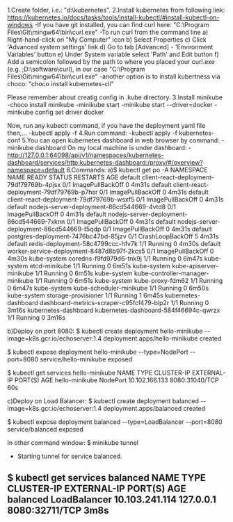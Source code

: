 1.Create folder, i.e.: "d:\kubernetes".
2.Install kubernetes from following link:
  https://kubernetes.io/docs/tasks/tools/install-kubectl/#install-kubectl-on-windows
-If you have git installed, you can find curl here: 
 "C:\Program Files\Git\mingw64\bin\curl.exe"
-To run curl from the command line
a) Right-hand-click on "My Computer" icon
b) Select Properties
c) Click 'Advanced system settings' link
d) Go to tab [Advanced] - 'Environment Variables' button
e) Under System variable select 'Path' and Edit button
f) Add a semicolon followed by the path to where you placed your curl.exe (e.g. ;D:\software\curl),
   in our case "C:\Program Files\Git\mingw64\bin\curl.exe"
-another option is to install kubertness via choco:
 "choco install kubernetes-cli"

Please remember about creatig config in .kube directory.
3.Install minikube
-choco install minikube
-minikube start
-minikube start --driver=docker
-minikube config set driver docker

Now, run any kubectl command, if you have the deployment yaml file then,...
-kubectl apply -f <file path with name>
4.Run command:
-kubectl apply -f kubernetes-conf
5.You can open kubernetes dashboard in web browser by command:
-minikube dashboard
On my local machine is under dashboard:
-http://127.0.0.1:64098/api/v1/namespaces/kubernetes-dashboard/services/http:kubernetes-dashboard:/proxy/#/overview?namespace=default
6.Commands:
a)$ kubectl get po -A
NAMESPACE              NAME                                         READY   STATUS             RESTARTS   AGE
default                client-react-deployment-79df79769b-4pjsx     0/1     ImagePullBackOff   0          4m31s
default                client-react-deployment-79df79769b-p7hsr     0/1     ImagePullBackOff   0          4m31s
default                client-react-deployment-79df79769b-wsxf5     0/1     ImagePullBackOff   0          4m31s
default                nodejs-server-deployment-86cd544669-4vtd8    0/1     ImagePullBackOff   0          4m31s
default                nodejs-server-deployment-86cd544669-7xknn    0/1     ImagePullBackOff   0          4m31s
default                nodejs-server-deployment-86cd544669-t5qdp    0/1     ImagePullBackOff   0          4m31s
default                postgres-deployment-7476bc47bd-85jzv         0/1     CrashLoopBackOff   5          4m31s
default                redis-deployment-58c4799ccc-hfv7k            1/1     Running            0          4m30s
default                worker-service-deployment-8487d8b97f-2kcs5   0/1     ImagePullBackOff   0          4m30s
kube-system            coredns-f9fd979d6-tnk9j                      1/1     Running            0          6m47s
kube-system            etcd-minikube                                1/1     Running            0          6m51s
kube-system            kube-apiserver-minikube                      1/1     Running            0          6m51s
kube-system            kube-controller-manager-minikube             1/1     Running            0          6m51s
kube-system            kube-proxy-fdm62                             1/1     Running            0          6m47s
kube-system            kube-scheduler-minikube                      1/1     Running            0          6m50s
kube-system            storage-provisioner                          1/1     Running            1          6m45s
kubernetes-dashboard   dashboard-metrics-scraper-c95fcf479-blp2r    1/1     Running            0          3m16s
kubernetes-dashboard   kubernetes-dashboard-584f46694c-qwrzx        1/1     Running            0          3m16s

b)Deploy on port 8080:
$ kubectl create deployment hello-minikube --image=k8s.gcr.io/echoserver:1.4
deployment.apps/hello-minikube created

$ kubectl expose deployment hello-minikube --type=NodePort --port=8080
service/hello-minikube exposed

$ kubectl get services hello-minikube
NAME             TYPE       CLUSTER-IP       EXTERNAL-IP   PORT(S)          AGE
hello-minikube   NodePort   10.102.166.133   <none>        8080:31040/TCP   60s

c)Deploy on Load Balancer:
$ kubectl create deployment balanced --image=k8s.gcr.io/echoserver:1.4
deployment.apps/balanced created

$ kubectl expose deployment balanced --type=LoadBalancer --port=8080
service/balanced exposed

In other command window:
$ minikube tunnel
* Starting tunnel for service balanced.

$ kubectl get services balanced
NAME       TYPE           CLUSTER-IP       EXTERNAL-IP   PORT(S)          AGE
balanced   LoadBalancer   10.103.241.114   127.0.0.1     8080:32711/TCP   3m8s
----------------------------------
